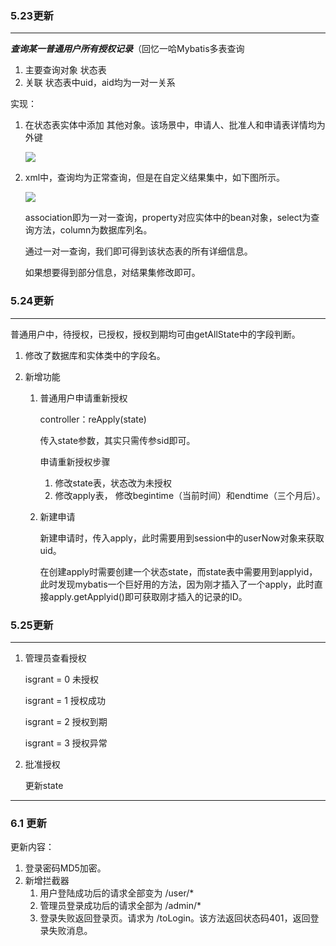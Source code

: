 ### 5.23更新

___

***查询某一普通用户所有授权记录***（回忆一哈Mybatis多表查询

1. 主要查询对象	状态表
2. 关联          状态表中uid，aid均为一对一关系

实现：

1. 在状态表实体中添加 其他对象。该场景中，申请人、批准人和申请表详情均为外键

   ![](https://cdn.sinaimg.cn.52ecy.cn/large/005BYqpgly1g3boxz4cwcj309s08odfx.jpg)

2. xml中，查询均为正常查询，但是在自定义结果集中，如下图所示。

   ![](https://cdn.sinaimg.cn.52ecy.cn/large/005BYqpgly1g3bpj4fo7nj30sg0gzjt2.jpg)

   association即为一对一查询，property对应实体中的bean对象，select为查询方法，column为数据库列名。

   通过一对一查询，我们即可得到该状态表的所有详细信息。

   如果想要得到部分信息，对结果集修改即可。
### 5.24更新

___

普通用户中，待授权，已授权，授权到期均可由getAllState中的字段判断。

1. 修改了数据库和实体类中的字段名。

2. 新增功能

   1. 普通用户申请重新授权

      controller：reApply(state)

      传入state参数，其实只需传参sid即可。

      申请重新授权步骤

      1. 修改state表，状态改为未授权
      2. 修改apply表， 修改begintime（当前时间）和endtime（三个月后）。
      
   2. 新建申请
   
      新建申请时，传入apply，此时需要用到session中的userNow对象来获取uid。
   
      在创建apply时需要创建一个状态state，而state表中需要用到applyid，此时发现mybatis一个巨好用的方法，因为刚才插入了一个apply，此时直接apply.getApplyid()即可获取刚才插入的记录的ID。

### 5.25更新 

---

1. 管理员查看授权

   isgrant = 0 未授权

   isgrant = 1 授权成功

   isgrant = 2 授权到期

   isgrant = 3 授权异常

2. 批准授权

   更新state

---


### 6.1 更新
更新内容：

1. 登录密码MD5加密。
2. 新增拦截器
   1. 用户登陆成功后的请求全部变为 /user/*
   2. 管理员登录成功后的请求全部为 /admin/*
   3. 登录失败返回登录页。请求为 /toLogin。该方法返回状态码401，返回登录失败消息。

